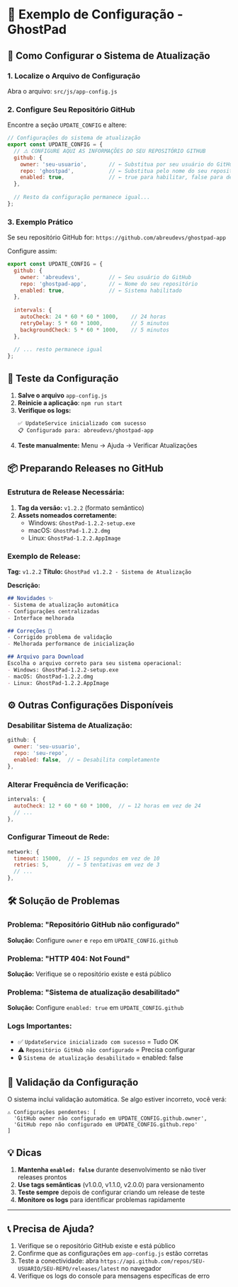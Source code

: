 # 🔧 Exemplo de Configuração - GhostPad

## 📍 Como Configurar o Sistema de Atualização

### **1. Localize o Arquivo de Configuração**

Abra o arquivo: `src/js/app-config.js`

### **2. Configure Seu Repositório GitHub**

Encontre a seção `UPDATE_CONFIG` e altere:

```javascript
// Configurações do sistema de atualização
export const UPDATE_CONFIG = {
  // ⚠️ CONFIGURE AQUI AS INFORMAÇÕES DO SEU REPOSITÓRIO GITHUB
  github: {
    owner: 'seu-usuario',       // ← Substitua por seu usuário do GitHub
    repo: 'ghostpad',           // ← Substitua pelo nome do seu repositório
    enabled: true,              // ← true para habilitar, false para desabilitar
  },
  
  // Resto da configuração permanece igual...
};
```

### **3. Exemplo Prático**

Se seu repositório GitHub for: `https://github.com/abreudevs/ghostpad-app`

Configure assim:

```javascript
export const UPDATE_CONFIG = {
  github: {
    owner: 'abreudevs',         // ← Seu usuário do GitHub
    repo: 'ghostpad-app',       // ← Nome do seu repositório
    enabled: true,              // ← Sistema habilitado
  },
  
  intervals: {
    autoCheck: 24 * 60 * 60 * 1000,    // 24 horas
    retryDelay: 5 * 60 * 1000,         // 5 minutos
    backgroundCheck: 5 * 60 * 1000,    // 5 minutos
  },
  
  // ... resto permanece igual
};
```

## 🎯 **Teste da Configuração**

1. **Salve o arquivo** `app-config.js`
2. **Reinicie a aplicação**: `npm run start`
3. **Verifique os logs:**
   ```
   ✅ UpdateService inicializado com sucesso
   📋 Configurado para: abreudevs/ghostpad-app
   ```
4. **Teste manualmente:** Menu → Ajuda → Verificar Atualizações

## 📦 **Preparando Releases no GitHub**

### **Estrutura de Release Necessária:**

1. **Tag da versão:** `v1.2.2` (formato semântico)
2. **Assets nomeados corretamente:**
   - Windows: `GhostPad-1.2.2-setup.exe`
   - macOS: `GhostPad-1.2.2.dmg`
   - Linux: `GhostPad-1.2.2.AppImage`

### **Exemplo de Release:**

**Tag:** `v1.2.2`
**Título:** `GhostPad v1.2.2 - Sistema de Atualização`

**Descrição:**
```markdown
## Novidades ✨
- Sistema de atualização automática
- Configurações centralizadas
- Interface melhorada

## Correções 🐛
- Corrigido problema de validação
- Melhorada performance de inicialização

## Arquivo para Download
Escolha o arquivo correto para seu sistema operacional:
- Windows: GhostPad-1.2.2-setup.exe
- macOS: GhostPad-1.2.2.dmg
- Linux: GhostPad-1.2.2.AppImage
```

## ⚙️ **Outras Configurações Disponíveis**

### **Desabilitar Sistema de Atualização:**
```javascript
github: {
  owner: 'seu-usuario',
  repo: 'seu-repo',
  enabled: false,  // ← Desabilita completamente
},
```

### **Alterar Frequência de Verificação:**
```javascript
intervals: {
  autoCheck: 12 * 60 * 60 * 1000,  // ← 12 horas em vez de 24
  // ...
},
```

### **Configurar Timeout de Rede:**
```javascript
network: {
  timeout: 15000,  // ← 15 segundos em vez de 10
  retries: 5,      // ← 5 tentativas em vez de 3
  // ...
},
```

## 🛠️ **Solução de Problemas**

### **Problema: "Repositório GitHub não configurado"**
**Solução:** Configure `owner` e `repo` em `UPDATE_CONFIG.github`

### **Problema: "HTTP 404: Not Found"**
**Solução:** Verifique se o repositório existe e está público

### **Problema: "Sistema de atualização desabilitado"**
**Solução:** Configure `enabled: true` em `UPDATE_CONFIG.github`

### **Logs Importantes:**
- ✅ `UpdateService inicializado com sucesso` = Tudo OK
- ⚠️ `Repositório GitHub não configurado` = Precisa configurar
- 🔒 `Sistema de atualização desabilitado` = enabled: false

## 🚀 **Validação da Configuração**

O sistema inclui validação automática. Se algo estiver incorreto, você verá:

```
⚠️ Configurações pendentes: [
  'GitHub owner não configurado em UPDATE_CONFIG.github.owner',
  'GitHub repo não configurado em UPDATE_CONFIG.github.repo'
]
```

## 💡 **Dicas**

1. **Mantenha `enabled: false`** durante desenvolvimento se não tiver releases prontos
2. **Use tags semânticas** (v1.0.0, v1.1.0, v2.0.0) para versionamento
3. **Teste sempre** depois de configurar criando um release de teste
4. **Monitore os logs** para identificar problemas rapidamente

---

## 📞 **Precisa de Ajuda?**

1. Verifique se o repositório GitHub existe e está público
2. Confirme que as configurações em `app-config.js` estão corretas
3. Teste a conectividade: abra `https://api.github.com/repos/SEU-USUARIO/SEU-REPO/releases/latest` no navegador
4. Verifique os logs do console para mensagens específicas de erro 